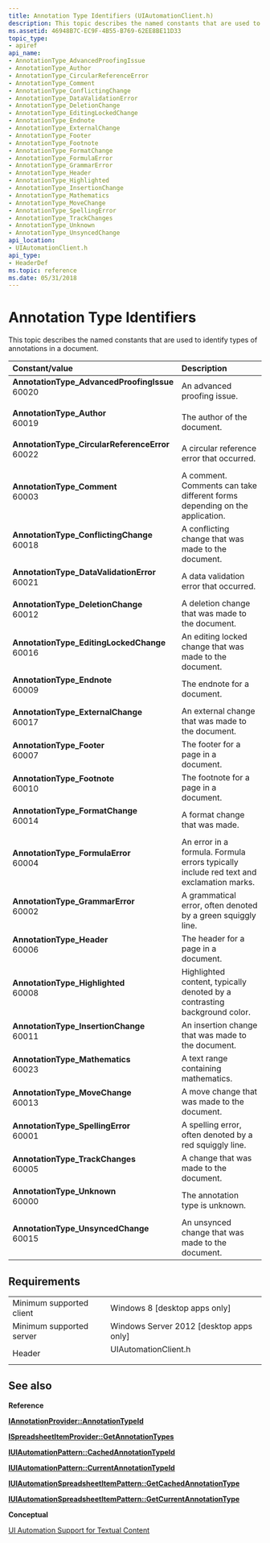 ```yaml
---
title: Annotation Type Identifiers (UIAutomationClient.h)
description: This topic describes the named constants that are used to identify types of annotations in a document.
ms.assetid: 46948B7C-EC9F-4B55-B769-62EE8BE11D33
topic_type:
- apiref
api_name:
- AnnotationType_AdvancedProofingIssue
- AnnotationType_Author
- AnnotationType_CircularReferenceError
- AnnotationType_Comment
- AnnotationType_ConflictingChange
- AnnotationType_DataValidationError
- AnnotationType_DeletionChange
- AnnotationType_EditingLockedChange
- AnnotationType_Endnote
- AnnotationType_ExternalChange
- AnnotationType_Footer
- AnnotationType_Footnote
- AnnotationType_FormatChange
- AnnotationType_FormulaError
- AnnotationType_GrammarError
- AnnotationType_Header
- AnnotationType_Highlighted
- AnnotationType_InsertionChange
- AnnotationType_Mathematics
- AnnotationType_MoveChange
- AnnotationType_SpellingError
- AnnotationType_TrackChanges
- AnnotationType_Unknown
- AnnotationType_UnsyncedChange
api_location:
- UIAutomationClient.h
api_type:
- HeaderDef
ms.topic: reference
ms.date: 05/31/2018
---
```


# Annotation Type Identifiers

This topic describes the named constants that are used to identify types of annotations in a document.



| Constant/value                                                                                                                                                                                                                                                                                                                                           | Description                                                                                        |
|:---------------------------------------------------------------------------------------------------------------------------------------------------------------------------------------------------------------------------------------------------------------------------------------------------------------------------------------------------------|:---------------------------------------------------------------------------------------------------|
| <span id="AnnotationType_AdvancedProofingIssue"></span><span id="annotationtype_advancedproofingissue"></span><span id="ANNOTATIONTYPE_ADVANCEDPROOFINGISSUE"></span><dl> <dt>**AnnotationType\_AdvancedProofingIssue**</dt> <dt>60020</dt> </dl>     | An advanced proofing issue.<br/>                                                             |
| <span id="AnnotationType_Author"></span><span id="annotationtype_author"></span><span id="ANNOTATIONTYPE_AUTHOR"></span><dl> <dt>**AnnotationType\_Author**</dt> <dt>60019</dt> </dl>                                                                 | The author of the document.<br/>                                                             |
| <span id="AnnotationType_CircularReferenceError"></span><span id="annotationtype_circularreferenceerror"></span><span id="ANNOTATIONTYPE_CIRCULARREFERENCEERROR"></span><dl> <dt>**AnnotationType\_CircularReferenceError**</dt> <dt>60022</dt> </dl> | A circular reference error that occurred.<br/>                                               |
| <span id="AnnotationType_Comment"></span><span id="annotationtype_comment"></span><span id="ANNOTATIONTYPE_COMMENT"></span><dl> <dt>**AnnotationType\_Comment**</dt> <dt>60003</dt> </dl>                                                             | A comment. Comments can take different forms depending on the application.<br/>              |
| <span id="AnnotationType_ConflictingChange"></span><span id="annotationtype_conflictingchange"></span><span id="ANNOTATIONTYPE_CONFLICTINGCHANGE"></span><dl> <dt>**AnnotationType\_ConflictingChange**</dt> <dt>60018</dt> </dl>                     | A conflicting change that was made to the document.<br/>                                     |
| <span id="AnnotationType_DataValidationError"></span><span id="annotationtype_datavalidationerror"></span><span id="ANNOTATIONTYPE_DATAVALIDATIONERROR"></span><dl> <dt>**AnnotationType\_DataValidationError**</dt> <dt>60021</dt> </dl>             | A data validation error that occurred.<br/>                                                  |
| <span id="AnnotationType_DeletionChange"></span><span id="annotationtype_deletionchange"></span><span id="ANNOTATIONTYPE_DELETIONCHANGE"></span><dl> <dt>**AnnotationType\_DeletionChange**</dt> <dt>60012</dt> </dl>                                 | A deletion change that was made to the document.<br/>                                        |
| <span id="AnnotationType_EditingLockedChange"></span><span id="annotationtype_editinglockedchange"></span><span id="ANNOTATIONTYPE_EDITINGLOCKEDCHANGE"></span><dl> <dt>**AnnotationType\_EditingLockedChange**</dt> <dt>60016</dt> </dl>             | An editing locked change that was made to the document.<br/>                                 |
| <span id="AnnotationType_Endnote"></span><span id="annotationtype_endnote"></span><span id="ANNOTATIONTYPE_ENDNOTE"></span><dl> <dt>**AnnotationType\_Endnote**</dt> <dt>60009</dt> </dl>                                                             | The endnote for a document.<br/>                                                             |
| <span id="AnnotationType_ExternalChange"></span><span id="annotationtype_externalchange"></span><span id="ANNOTATIONTYPE_EXTERNALCHANGE"></span><dl> <dt>**AnnotationType\_ExternalChange**</dt> <dt>60017</dt> </dl>                                 | An external change that was made to the document.<br/>                                       |
| <span id="AnnotationType_Footer"></span><span id="annotationtype_footer"></span><span id="ANNOTATIONTYPE_FOOTER"></span><dl> <dt>**AnnotationType\_Footer**</dt> <dt>60007</dt> </dl>                                                                 | The footer for a page in a document.<br/>                                                    |
| <span id="AnnotationType_Footnote"></span><span id="annotationtype_footnote"></span><span id="ANNOTATIONTYPE_FOOTNOTE"></span><dl> <dt>**AnnotationType\_Footnote**</dt> <dt>60010</dt> </dl>                                                         | The footnote for a page in a document.<br/>                                                  |
| <span id="AnnotationType_FormatChange"></span><span id="annotationtype_formatchange"></span><span id="ANNOTATIONTYPE_FORMATCHANGE"></span><dl> <dt>**AnnotationType\_FormatChange**</dt> <dt>60014</dt> </dl>                                         | A format change that was made.<br/>                                                          |
| <span id="AnnotationType_FormulaError"></span><span id="annotationtype_formulaerror"></span><span id="ANNOTATIONTYPE_FORMULAERROR"></span><dl> <dt>**AnnotationType\_FormulaError**</dt> <dt>60004</dt> </dl>                                         | An error in a formula. Formula errors typically include red text and exclamation marks.<br/> |
| <span id="AnnotationType_GrammarError"></span><span id="annotationtype_grammarerror"></span><span id="ANNOTATIONTYPE_GRAMMARERROR"></span><dl> <dt>**AnnotationType\_GrammarError**</dt> <dt>60002</dt> </dl>                                         | A grammatical error, often denoted by a green squiggly line. <br/>                           |
| <span id="AnnotationType_Header"></span><span id="annotationtype_header"></span><span id="ANNOTATIONTYPE_HEADER"></span><dl> <dt>**AnnotationType\_Header**</dt> <dt>60006</dt> </dl>                                                                 | The header for a page in a document.<br/>                                                    |
| <span id="AnnotationType_Highlighted"></span><span id="annotationtype_highlighted"></span><span id="ANNOTATIONTYPE_HIGHLIGHTED"></span><dl> <dt>**AnnotationType\_Highlighted**</dt> <dt>60008</dt> </dl>                                             | Highlighted content, typically denoted by a contrasting background color.<br/>               |
| <span id="AnnotationType_InsertionChange"></span><span id="annotationtype_insertionchange"></span><span id="ANNOTATIONTYPE_INSERTIONCHANGE"></span><dl> <dt>**AnnotationType\_InsertionChange**</dt> <dt>60011</dt> </dl>                             | An insertion change that was made to the document.<br/>                                      |
| <span id="AnnotationType_Mathematics"></span><span id="annotationtype_mathematics"></span><span id="ANNOTATIONTYPE_MATHEMATICS"></span><dl> <dt>**AnnotationType\_Mathematics**</dt> <dt>60023</dt> </dl>                                             | A text range containing mathematics.<br/>                                                    |
| <span id="AnnotationType_MoveChange"></span><span id="annotationtype_movechange"></span><span id="ANNOTATIONTYPE_MOVECHANGE"></span><dl> <dt>**AnnotationType\_MoveChange**</dt> <dt>60013</dt> </dl>                                                 | A move change that was made to the document.<br/>                                            |
| <span id="AnnotationType_SpellingError"></span><span id="annotationtype_spellingerror"></span><span id="ANNOTATIONTYPE_SPELLINGERROR"></span><dl> <dt>**AnnotationType\_SpellingError**</dt> <dt>60001</dt> </dl>                                     | A spelling error, often denoted by a red squiggly line. <br/>                                |
| <span id="AnnotationType_TrackChanges"></span><span id="annotationtype_trackchanges"></span><span id="ANNOTATIONTYPE_TRACKCHANGES"></span><dl> <dt>**AnnotationType\_TrackChanges**</dt> <dt>60005</dt> </dl>                                         | A change that was made to the document.<br/>                                                 |
| <span id="AnnotationType_Unknown"></span><span id="annotationtype_unknown"></span><span id="ANNOTATIONTYPE_UNKNOWN"></span><dl> <dt>**AnnotationType\_Unknown**</dt> <dt>60000</dt> </dl>                                                             | The annotation type is unknown.<br/>                                                         |
| <span id="AnnotationType_UnsyncedChange"></span><span id="annotationtype_unsyncedchange"></span><span id="ANNOTATIONTYPE_UNSYNCEDCHANGE"></span><dl> <dt>**AnnotationType\_UnsyncedChange**</dt> <dt>60015</dt> </dl>                                 | An unsynced change that was made to the document.<br/>                                       |



## Requirements



|                                     |                                                                                                 |
|-------------------------------------|-------------------------------------------------------------------------------------------------|
| Minimum supported client<br/> | Windows 8 \[desktop apps only\]<br/>                                                      |
| Minimum supported server<br/> | Windows Server 2012 \[desktop apps only\]<br/>                                            |
| Header<br/>                   | <dl> <dt>UIAutomationClient.h</dt> </dl> |



## See also

<dl> <dt>

**Reference**
</dt> <dt>

[**IAnnotationProvider::AnnotationTypeId**](https://docs.microsoft.com/windows/desktop/api/uiautomationcore/nf-uiautomationcore-iannotationprovider-get_annotationtypeid)
</dt> <dt>

[**ISpreadsheetItemProvider::GetAnnotationTypes**](https://docs.microsoft.com/windows/desktop/api/uiautomationcore/nf-uiautomationcore-ispreadsheetitemprovider-getannotationtypes)
</dt> <dt>

[**IUIAutomationPattern::CachedAnnotationTypeId**](https://docs.microsoft.com/windows/desktop/api/uiautomationclient/nf-uiautomationclient-iuiautomationannotationpattern-get_cachedannotationtypeid)
</dt> <dt>

[**IUIAutomationPattern::CurrentAnnotationTypeId**](https://docs.microsoft.com/windows/desktop/api/uiautomationclient/nf-uiautomationclient-iuiautomationannotationpattern-get_currentannotationtypeid)
</dt> <dt>

[**IUIAutomationSpreadsheetItemPattern::GetCachedAnnotationType**](https://docs.microsoft.com/windows/desktop/api/uiautomationclient/nf-uiautomationclient-iuiautomationspreadsheetitempattern-getcachedannotationtypes)
</dt> <dt>

[**IUIAutomationSpreadsheetItemPattern::GetCurrentAnnotationType**](https://docs.microsoft.com/windows/desktop/api/uiautomationclient/nf-uiautomationclient-iuiautomationspreadsheetitempattern-getcurrentannotationtypes)
</dt> <dt>

**Conceptual**
</dt> <dt>

[UI Automation Support for Textual Content](uiauto-ui-automation-textpattern-overview.md)
</dt> </dl>

 

 





